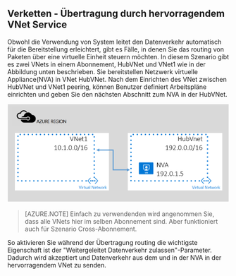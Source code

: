 ## <a name="service-chaining---transit-through-peered-vnet"></a>Verketten - Übertragung durch hervorragendem VNet Service

Obwohl die Verwendung von System leitet den Datenverkehr automatisch für die Bereitstellung erleichtert, gibt es Fälle, in denen Sie das routing von Paketen über eine virtuelle Einheit steuern möchten.
In diesem Szenario gibt es zwei VNets in einem Abonnement, HubVNet und VNet1 wie in der Abbildung unten beschrieben. Sie bereitstellen Netzwerk virtuelle Appliance(NVA) in VNet HubVNet. Nach dem Einrichten des VNet zwischen HubVNet und VNet1 peering, können Benutzer definiert Arbeitspläne einrichten und geben Sie den nächsten Abschnitt zum NVA in der HubVNet.

![NVA Übertragung](./media/virtual-networks-create-vnetpeering-scenario-transit-include/figure01.PNG)

> [AZURE.NOTE] Einfach zu verwendenden wird angenommen Sie, dass alle VNets hier im selben Abonnement sind. Aber funktioniert auch für Szenario Cross-Abonnement.

So aktivieren Sie während der Übertragung routing die wichtigste Eigenschaft ist der "Weitergeleitet Datenverkehr zulassen"-Parameter. Dadurch wird akzeptiert und Datenverkehr aus dem und in der NVA in der hervorragendem VNet zu senden.  
